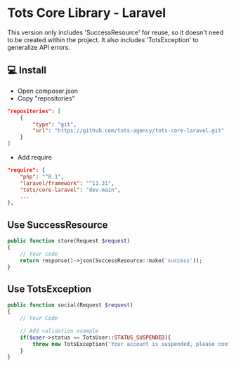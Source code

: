 # Tots Core Library - Laravel

This version only includes 'SuccessResource' for reuse, so it doesn't need to be created within the project. It also includes 'TotsException' to generalize API errors.

## 💻 Install

* Open composer.json
* Copy "repositories"
```json 
"repositories": [
    {
        "type": "git",
        "url": "https://github.com/tots-agency/tots-core-laravel.git"
    }
]
```
* Add require
```json 
"require": {
    "php": "^8.1",
    "laravel/framework": "^11.31",
    "tots/core-laravel": "dev-main",
    ...
},
```

## Use SuccessResource

```php
public function store(Request $request)
{
    // Your code
    return response()->json(SuccessResource::make('success'));
}
```

## Use TotsException

```php
public function social(Request $request)
{
    // Your Code

    // Add validation example
    if($user->status == TotsUser::STATUS_SUSPENDED){
        throw new TotsException('Your account is suspended, please contact the administrator.', 'suspended', 400);
    }
}
```